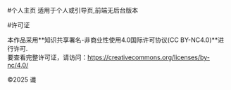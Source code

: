 #个人主页
适用于个人或引导页,前端无后台版本

#许可证

本作品采用**知识共享署名-非商业性使用4.0国际许可协议(CC BY-NC4.0)**进行许可.  
要查看完整许可证，请访问：<https://creativecommons.org/licenses/by-nc/4.0/>

©2025 谶
